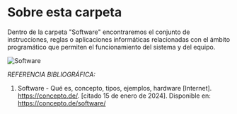 # Sobre esta carpeta 

Dentro de la carpeta "Software" encontraremos el conjunto de instrucciones, reglas o aplicaciones informáticas relacionadas con el ámbito programático que permiten el funcionamiento del sistema y del equipo. 

![Software](<../Imagenes/A-Carpeta-Presentación 1/Software.png>)

*REFERENCIA BIBLIOGRÁFICA:*

1. Software - Qué es, concepto, tipos, ejemplos, hardware [Internet]. https://concepto.de/. [citado 15 de enero de 2024]. Disponible en: https://concepto.de/software/
